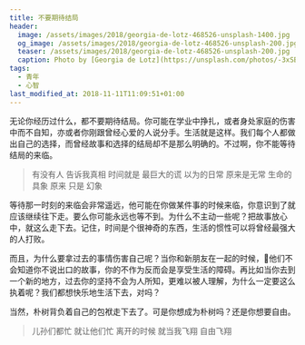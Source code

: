 ```yaml
---
title: 不要期待结局
header:
  image: /assets/images/2018/georgia-de-lotz-468526-unsplash-1400.jpg
  og_image: /assets/images/2018/georgia-de-lotz-468526-unsplash-200.jpg
  teaser: /assets/images/2018/georgia-de-lotz-468526-unsplash-200.jpg
  caption: Photo by [Georgia de Lotz](https://unsplash.com/photos/-3xSBrSzTjg?utm_source=unsplash&utm_medium=referral&utm_content=creditCopyText) on [Unsplash](https://unsplash.com/?utm_source=unsplash&utm_medium=referral&utm_content=creditCopyText)
tags:
  - 青年
  - 心智
last_modified_at: 2018-11-11T11:09:51+01:00
---
```


无论你经历过什么，都不要期待结局。你可能在学业中挣扎，或者身处家庭的伤害中而不自知，亦或者你刚跟曾经心爱的人说分手。生活就是这样。我们每个人都做出自己的选择，而曾经故事和选择的结局却不是那么明确的。不过啊，你不能等待结局的来临。

> 有没有人 告诉我真相
> 时间就是 最巨大的谎
> 以为的日常 原来是无常
> 生命的具象 原来 只是 幻象

等待那一时刻的来临会非常遥远，他可能在你做某件事的时候来临，你意识到了就应该继续往下走。要么你可能永远也等不到。为什么不主动一些呢？把故事放心中，就这么走下去。记住，时间是个很神奇的东西，生活的惯性可以将曾经最强大的人打败。

而且，为什么要拿过去的事情伤害自己呢？当你和新朋友在一起的时候，他们不会知道你不说出口的故事，你的不作为反而会是享受生活的障碍。再比如当你去到一个新的地方，过去你的坚持不会为人所知，更难以被人理解，为什么一定要这么执着呢？我们都想快乐地生活下去，对吗？

当然，朴树背负着自己的包袱走下去了。可是你想成为朴树吗？还是你想要自由。

> 儿孙们都忙 就让他们忙
> 离开的时候 就当我飞翔
> 自由飞翔

